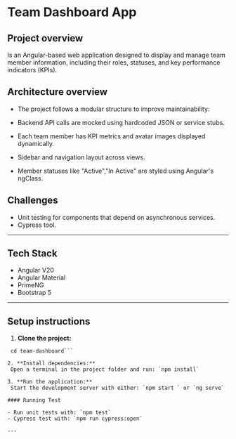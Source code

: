 # Team Dashboard App

## Project overview

Is an Angular-based web application designed to display and manage team member information, including their roles, statuses, and key performance indicators (KPIs).

## Architecture overview

- The project follows a modular structure to improve maintainability:

- Backend API calls are mocked using hardcoded JSON or service stubs.

- Each team member has KPI metrics and avatar images displayed dynamically.

- Sidebar and navigation layout across views.

- Member statuses like "Active","In Active" are styled using Angular's ngClass.

## Challenges

- Unit testing for components that depend on asynchronous services.
- Cypress tool.

---

## Tech Stack

- Angular V20
- Angular Material
- PrimeNG
- Bootstrap 5

---

## Setup instructions

1. **Clone the project:**

```git clone https://github.com/saraz28/team-dashboard.git
 cd team-dashboard```

2. **Install dependencies:**
 Open a terminal in the project folder and run: `npm install`

3. **Run the application:**
 Start the development server with either: `npm start ` or `ng serve`

#### Running Test

- Run unit tests with: `npm test`
- Cypress test with: `npm run cypress:open`

---
````
